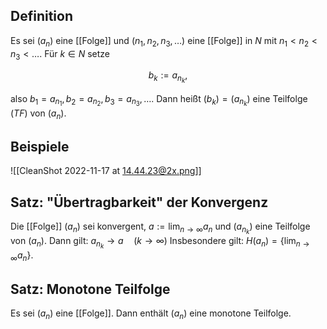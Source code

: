## Definition

Es sei $\left(a_n\right)$ eine [[Folge]] und $\left(n_1, n_2, n_3, \ldots\right)$ eine [[Folge]] in $N$ mit $n_1<n_2<n_3<\ldots$. Für $k \in N$ setze

$$
b_k:=a_{n_k},
$$

also $b_1=a_{n_1}, b_2=a_{n_2}, b_3=a_{n_3}, \ldots$.
Dann heißt $\left(b_k\right)=\left(a_{n_k}\right)$ eine Teilfolge $(T F)$ von $\left(a_n\right)$.

## Beispiele

![[CleanShot 2022-11-17 at 14.44.23@2x.png]]

## Satz: "Übertragbarkeit" der Konvergenz

Die [[Folge]] $\left(a_n\right)$ sei konvergent, $a:=\lim _{n \rightarrow \infty} a_n$ und $\left(a_{n_k}\right)$ eine Teilfolge von $\left(a_n\right)$. Dann gilt:
$a_{n_k} \rightarrow a \quad(k \rightarrow \infty)$
Insbesondere gilt: $H\left(a_n\right)=\left\{\lim _{n \rightarrow \infty} a_n\right\}$.

## Satz: Monotone Teilfolge

Es sei $\left(a_n\right)$ eine [[Folge]]. Dann enthält $\left(a_n\right)$ eine monotone Teilfolge.
